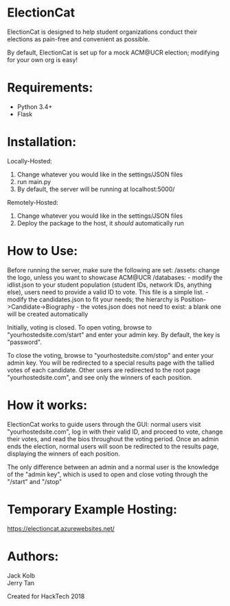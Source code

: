 # ElectionCat

ElectionCat is designed to help student organizations conduct their elections as pain-free and convenient as possible.

By default, ElectionCat is set up for a mock ACM@UCR election; modifying for your own org is easy!


# Requirements:

- Python 3.4+
- Flask


# Installation:

Locally-Hosted:
1. Change whatever you would like in the settings/JSON files
2. run main.py
3. By default, the server will be running at localhost:5000/

Remotely-Hosted:
1. Change whatever you would like in the settings/JSON files
2. Deploy the package to the host, it *should* automatically run


# How to Use:

Before running the server, make sure the following are set:
  /assets: change the logo, unless you want to showcase ACM@UCR
  /databases: - modify the idlist.json to your student population (student IDs, network IDs, anything else), users need to
                provide a valid ID to vote. This file is a simple list.
              - modify the candidates.json to fit your needs; the hierarchy is Position->Candidate->Biography
              - the votes.json does not need to exist: a blank one will be created automatically

Initially, voting is closed. To open voting, browse to "yourhostedsite.com/start" and enter your admin key. By default,
the key is "password".

To close the voting, browse to "yourhostedsite.com/stop" and enter your admin key. You will be redirected to a special
results page with the tallied votes of each candidate. Other users are redirected to the root page "yourhostedsite.com",
and see only the winners of each position.


# How it works:

ElectionCat works to guide users through the GUI: normal users visit "yourhostedsite.com", log in with their valid ID,
and proceed to vote, change their votes, and read the bios throughout the voting period. Once an admin ends the election,
normal users will soon be redirected to the results page, displaying the winners of each position.

The only difference between an admin and a normal user is the knowledge of the "admin key", which is used to open and
close voting through the "/start" and "/stop"


# Temporary Example Hosting:

https://electioncat.azurewebsites.net/


# Authors:

Jack Kolb <br />
Jerry Tan <br />

Created for HackTech 2018